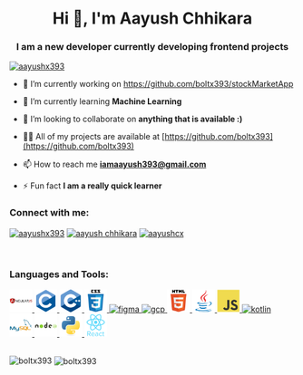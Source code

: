 <h1 align="center">Hi 👋, I'm Aayush Chhikara</h1>
<h3 align="center">I am a new developer currently developing frontend projects</h3>

<p align="left"> <a href="https://twitter.com/aayushx393" target="blank"><img src="https://img.shields.io/twitter/follow/aayushx393?logo=twitter&style=for-the-badge" alt="aayushx393" /></a> </p>

- 🔭 I’m currently working on https://github.com/boltx393/stockMarketApp

- 🌱 I’m currently learning **Machine Learning**

- 👯 I’m looking to collaborate on **anything that is available :)**

- 👨‍💻 All of my projects are available at [https://github.com/boltx393](https://github.com/boltx393)

- 📫 How to reach me **iamaayush393@gmail.com**

- ⚡ Fun fact **I am a really quick learner**

<h3 align="left">Connect with me:</h3>
<p align="left">
<a href="https://twitter.com/aayushx393" target="blank"><img align="center" src="https://raw.githubusercontent.com/rahuldkjain/github-profile-readme-generator/master/src/images/icons/Social/twitter.svg" alt="aayushx393" height="30" width="40" /></a>
<a href="https://linkedin.com/in/aayush chhikara" target="blank"><img align="center" src="https://raw.githubusercontent.com/rahuldkjain/github-profile-readme-generator/master/src/images/icons/Social/linked-in-alt.svg" alt="aayush chhikara" height="30" width="40" /></a>
<a href="https://instagram.com/aayushcx" target="blank"><img align="center" src="https://raw.githubusercontent.com/rahuldkjain/github-profile-readme-generator/master/src/images/icons/Social/instagram.svg" alt="aayushcx" height="30" width="40" /></a>
</p>
<br>
<h3 align="left">Languages and Tools:</h3>
<p align="left"> <a href="https://angular.io" target="_blank" rel="noreferrer"> <img src="https://raw.githubusercontent.com/devicons/devicon/master/icons/angularjs/angularjs-original-wordmark.svg" alt="angularjs" width="40" height="40"/> </a> <a href="https://www.cprogramming.com/" target="_blank" rel="noreferrer"> <img src="https://raw.githubusercontent.com/devicons/devicon/master/icons/c/c-original.svg" alt="c" width="40" height="40"/> </a> <a href="https://www.w3schools.com/cpp/" target="_blank" rel="noreferrer"> <img src="https://raw.githubusercontent.com/devicons/devicon/master/icons/cplusplus/cplusplus-original.svg" alt="cplusplus" width="40" height="40"/> </a> <a href="https://www.w3schools.com/css/" target="_blank" rel="noreferrer"> <img src="https://raw.githubusercontent.com/devicons/devicon/master/icons/css3/css3-original-wordmark.svg" alt="css3" width="40" height="40"/> </a> <a href="https://www.figma.com/" target="_blank" rel="noreferrer"> <img src="https://www.vectorlogo.zone/logos/figma/figma-icon.svg" alt="figma" width="40" height="40"/> </a> <a href="https://cloud.google.com" target="_blank" rel="noreferrer"> <img src="https://www.vectorlogo.zone/logos/google_cloud/google_cloud-icon.svg" alt="gcp" width="40" height="40"/> </a> <a href="https://www.w3.org/html/" target="_blank" rel="noreferrer"> <img src="https://raw.githubusercontent.com/devicons/devicon/master/icons/html5/html5-original-wordmark.svg" alt="html5" width="40" height="40"/> </a> <a href="https://www.java.com" target="_blank" rel="noreferrer"> <img src="https://raw.githubusercontent.com/devicons/devicon/master/icons/java/java-original.svg" alt="java" width="40" height="40"/> </a> <a href="https://developer.mozilla.org/en-US/docs/Web/JavaScript" target="_blank" rel="noreferrer"> <img src="https://raw.githubusercontent.com/devicons/devicon/master/icons/javascript/javascript-original.svg" alt="javascript" width="40" height="40"/> </a> <a href="https://kotlinlang.org" target="_blank" rel="noreferrer"> <img src="https://www.vectorlogo.zone/logos/kotlinlang/kotlinlang-icon.svg" alt="kotlin" width="40" height="40"/> </a> <a href="https://www.mysql.com/" target="_blank" rel="noreferrer"> <img src="https://raw.githubusercontent.com/devicons/devicon/master/icons/mysql/mysql-original-wordmark.svg" alt="mysql" width="40" height="40"/> </a> <a href="https://nodejs.org" target="_blank" rel="noreferrer"> <img src="https://raw.githubusercontent.com/devicons/devicon/master/icons/nodejs/nodejs-original-wordmark.svg" alt="nodejs" width="40" height="40"/> </a> <a href="https://www.python.org" target="_blank" rel="noreferrer"> <img src="https://raw.githubusercontent.com/devicons/devicon/master/icons/python/python-original.svg" alt="python" width="40" height="40"/> </a> <a href="https://reactjs.org/" target="_blank" rel="noreferrer"> <img src="https://raw.githubusercontent.com/devicons/devicon/master/icons/react/react-original-wordmark.svg" alt="react" width="40" height="40"/> </a> <br> <br></p>

<p><img align="left" src="https://github-readme-stats.vercel.app/api/top-langs?username=boltx393&show_icons=true&locale=en&layout=compact" alt="boltx393" /></p>
<p>&nbsp;<img align="center" src="https://github-readme-stats.vercel.app/api?username=boltx393&show_icons=true&locale=en" alt="boltx393" /></p>
